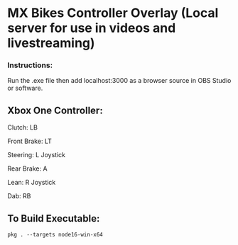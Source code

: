# MX Bikes Controller Overlay (Local server for use in videos and livestreaming)

### Instructions:

Run the .exe file then add localhost:3000 as a browser source in OBS Studio or software.

## Xbox One Controller:

Clutch: LB

Front Brake: LT

Steering: L Joystick

Rear Brake: A

Lean: R Joystick

Dab: RB

## To Build Executable:
```
pkg . --targets node16-win-x64
```